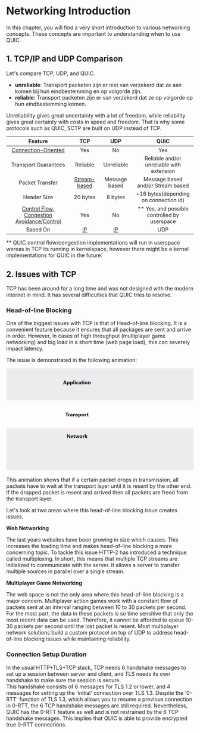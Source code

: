 # Networking Introduction

In this chapter, you will find a very short introduction to various networking concepts. 
These concepts are important to understanding when to use QUIC.

## 1. TCP/IP and UDP Comparison

Let's compare TCP, UDP, and QUIC.

- **unreliable**: Transport packeten zijn er niet van verzekerd dat ze aan komen bij hun eindbestemming en op volgorde zijn. 
- **reliable**: Transport packeten zijn er van verzekerd dat ze op volgorde op hun eindbestemming komen.

Unreliability gives great uncertainty with a lot of freedom, while reliability gives great certainty with costs in speed and freedom.
That is why some protocols such as QUIC, SCTP are built on UDP instead of TCP. 

| Feature |  TCP  | UDP | QUIC
| :-------------: | :-------------: | :-------------: | :-------------: |
|  [Connection-Oriented][6]           |       Yes         | No                       | Yes
|  Transport Guarantees               | Reliable          | Unreliable               | Reliable and/or unreliable with extension 
|  Packet Transfer                    | [Stream-based][4] | Message based            | Message based and/or Stream based
|  Header Size                        |  20 bytes         | 8 bytes                  |  ~16 bytes(depending on connection id)  
|  [Control Flow, Congestion Avoidance/Control][5] | Yes  | No                       |  ** Yes, and possible controlled by userspace                                          
|  Based On | [IP][3]                 | [IP][3]           |  UDP

** QUIC control flow/congestion implementations will run in userspace wereas in TCP its running in kernelspace, 
however there might be a kernel implementations for QUIC in the future.

## 2. Issues with TCP 

TCP has been around for a long time and was not designed with the modern internet in mind. 
It has several difficulties that QUIC tries to resolve. 

### Head-of-line Blocking

One of the biggest issues with TCP is that of Head-of-line blocking. 
It is a convenient feature because it ensures that all packages are sent and arrive in order. 
However, in cases of high throughput (multiplayer game networking) and big load in a short time (web page load), this can severely impact latency.

The issue is demonstrated in the following animation:

![Head of line blocking][animation] 

This animation shows that if a certain packet drops in transmission, all packets have to wait at the transport layer until it is resent by the other end.
If the dropped packet is resent and arrived then all packets are freed from the transport layer. 

Let's look at two areas where this head-of-line blocking issue creates issues. 

**Web Networking**

The last years websites have been growing in size which causes. 
This increases the loading time and makes head-of-line blocking a more concerning topic. 
To tackle this issue HTTP-2 has introduced a technique called multiplexing. 
In short, this means that multiple TCP streams are initialized to communicate with the server. 
It allows a server to transfer multiple sources in parallel over a single stream.

**Multiplayer Game Networking**

The web space is not the only area where this head-of-line blocking is a major concern.
Multiplayer action games work with a constant flow of packets sent at an interval ranging between 10 to 30 packets per second.
For the most part, the data in these packets is so time sensitive that only the most recent data can be used. 
Therefore, it cannot be afforded to queue 10-30 packets per second until the lost packet is resent.
Most multiplayer network solutions build a custom protocol on top of UDP to address head-of-line blocking issues while maintaining reliability.
   
### Connection Setup Duration

In the usual HTTP+TLS+TCP stack, TCP needs 6 handshake messages to set up a session between server and client, 
and TLS needs its own handshake to make sure the session is secure.  
This handshake consists of 6 messages for TLS 1.2 or lower, and 4 messages for setting up the 'initial' connection over TLS 1.3.
Despite the '0-RTT' function of TLS 1.3, which allows you to resume a previous connection in 0-RTT, the 6 TCP handshake messages are still required.
Nevertheless, QUIC has the 0-RTT feature as well and is not restrained by the 6 TCP handshake messages.
This implies that QUIC is able to provide encrypted true 0-RTT connections. 

[animation]: ./images/hol.gif 

[1]: https://en.wikipedia.org/wiki/Packet_loss
[2]: https://observersupport.viavisolutions.com/html_doc/current/index.html#page/gigastor_hw/packet_deduplicating.html
[3]: https://nl.wikipedia.org/wiki/Internetprotocol
[4]: https://en.wikipedia.org/wiki/Stream_(computing)
[5]: https://en.wikipedia.org/wiki/TCP_congestion_control
[6]: https://en.wikipedia.org/wiki/Connection-oriented_communication
[7]: https://en.wikipedia.org/wiki/Internet_protocol_suite
[8]: https://en.wikipedia.org/wiki/IP_fragmentation
